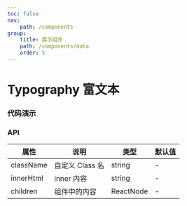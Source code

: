 ```yaml
---
toc: false
nav:
    path: /components
group:
    title: 展示组件
    path: /components/data
    order: 5
---
```


# Typography 富文本

### 代码演示

<code src="./demo/index.tsx"></code>

### API

| 属性      | 说明            | 类型      | 默认值 |
| --------- | --------------- | --------- | ------ |
| className | 自定义 Class 名 | string    | -      |
| innerHtml | inner 内容      | string    | -      |
| children  | 组件中的内容    | ReactNode | -      |
